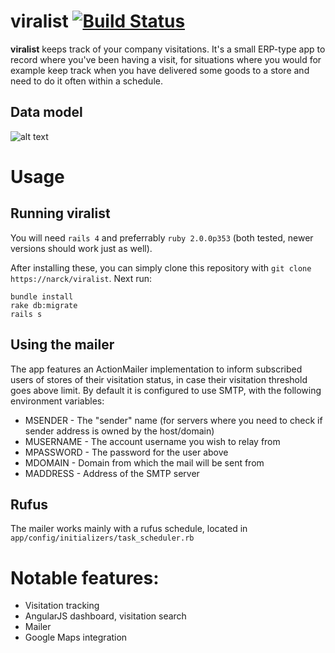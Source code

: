 viralist [![Build Status](https://api.travis-ci.org/narck/viralist.png)](https://travis-ci.org/narck/viralist)
========

**viralist** keeps track of your company visitations. It's a small ERP-type app to record where you've been having a visit, for situations where you would for example keep track when you have delivered some goods to a store and need to do it often within a schedule.

## Data model
![alt text](http://imgur.com/yvVxUqi.png "Model")



Usage
========

## Running **viralist**
You will need `rails 4` and preferrably `ruby 2.0.0p353` (both tested, newer versions should work just as well).

After installing these, you can simply clone this repository with `git clone https://narck/viralist`.
Next run:

```shell
bundle install
rake db:migrate
rails s
```

## Using the mailer
The app features an ActionMailer implementation to inform subscribed users of stores of their visitation status, in case their visitation threshold goes above limit. By default it is configured to use SMTP, with the following environment variables:

* MSENDER - The "sender" name (for servers where you need to check if sender address is owned by the host/domain)
* MUSERNAME - The account username you wish to relay from
* MPASSWORD - The password for the user above
* MDOMAIN - Domain from which the mail will be sent from
* MADDRESS - Address of the SMTP server

## Rufus
The mailer works mainly with a rufus schedule, located in `app/config/initializers/task_scheduler.rb`

Notable features:
========
* Visitation tracking
* AngularJS dashboard, visitation search
* Mailer
* Google Maps integration